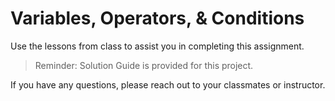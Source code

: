 # Variables, Operators, & Conditions

Use the lessons from class to assist you in completing this assignment.

> Reminder: Solution Guide is provided for this project.

If you have any questions, please reach out to your classmates or instructor.
